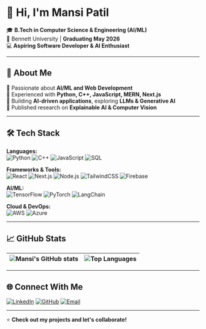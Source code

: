 # 👋 Hi, I'm Mansi Patil  

🎓 **B.Tech in Computer Science & Engineering (AI/ML)**  
📍 Bennett University | **Graduating May 2026**  
💻 **Aspiring Software Developer & AI Enthusiast**  

---

## 🚀 About Me  
  🔹 Passionate about **AI/ML and Web Development**  
  🔹 Experienced with **Python, C++, JavaScript, MERN, Next.js**  
  🔹 Building **AI-driven applications**, exploring **LLMs & Generative AI**  
  🔹 Published research on **Explainable AI & Computer Vision**  

---

## 🛠 Tech Stack  

**Languages:**  
![Python](https://img.shields.io/badge/Python-3776AB?style=for-the-badge&logo=python&logoColor=white) ![C++](https://img.shields.io/badge/C++-00599C?style=for-the-badge&logo=cplusplus&logoColor=white) ![JavaScript](https://img.shields.io/badge/JavaScript-F7DF1E?style=for-the-badge&logo=javascript&logoColor=black) ![SQL](https://img.shields.io/badge/SQL-336791?style=for-the-badge&logo=postgresql&logoColor=white)  

**Frameworks & Tools:**  
![React](https://img.shields.io/badge/React-20232A?style=for-the-badge&logo=react&logoColor=61DAFB) ![Next.js](https://img.shields.io/badge/Next.js-000000?style=for-the-badge&logo=nextdotjs&logoColor=white) ![Node.js](https://img.shields.io/badge/Node.js-339933?style=for-the-badge&logo=nodedotjs&logoColor=white) ![TailwindCSS](https://img.shields.io/badge/TailwindCSS-38B2AC?style=for-the-badge&logo=tailwind-css&logoColor=white) ![Firebase](https://img.shields.io/badge/Firebase-FFCA28?style=for-the-badge&logo=firebase&logoColor=black)  

**AI/ML:**  
![TensorFlow](https://img.shields.io/badge/TensorFlow-FF6F00?style=for-the-badge&logo=tensorflow&logoColor=white) ![PyTorch](https://img.shields.io/badge/PyTorch-EE4C2C?style=for-the-badge&logo=pytorch&logoColor=white) ![LangChain](https://img.shields.io/badge/LangChain-121212?style=for-the-badge&logo=chainlink&logoColor=white)  

**Cloud & DevOps:**  
![AWS](https://img.shields.io/badge/AWS-232F3E?style=for-the-badge&logo=amazonaws&logoColor=white) ![Azure](https://img.shields.io/badge/Azure-0078D4?style=for-the-badge&logo=microsoftazure&logoColor=white)  


---

## 📈 GitHub Stats  

| ![Mansi's GitHub stats](https://github-readme-stats.vercel.app/api?username=mansipatil12&show_icons=true&theme=radical) | ![Top Languages](https://github-readme-stats.vercel.app/api/top-langs/?username=mansipatil12&layout=compact&theme=radical) |
| --- | --- |

---

## 🌐 Connect With Me  

[![LinkedIn](https://img.shields.io/badge/LinkedIn-0077B5?style=for-the-badge&logo=linkedin&logoColor=white)](https://www.linkedin.com/in/mansi-patil-447361218/) [![GitHub](https://img.shields.io/badge/GitHub-100000?style=for-the-badge&logo=github&logoColor=white)](https://github.com/mansipatil12) [![Email](https://img.shields.io/badge/Email-D14836?style=for-the-badge&logo=gmail&logoColor=white)](mailto:patilmansi1201@gmail.com)

---
⭐ **Check out my projects and let's collaborate!** 

